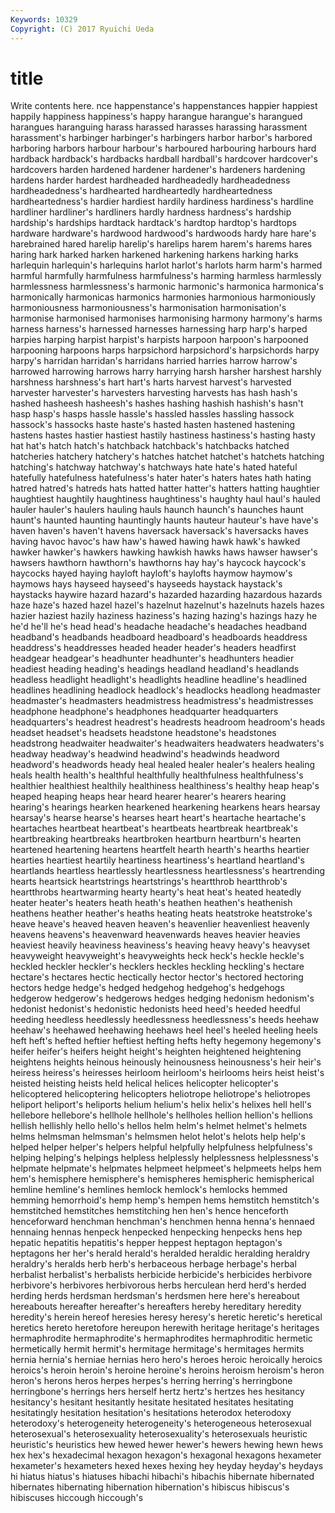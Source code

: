 ```yaml
---
Keywords: 10329 
Copyright: (C) 2017 Ryuichi Ueda
---
```


# title

Write contents here.
nce happenstance's happenstances happier happiest happily happiness happiness's happy harangue
harangue's harangued harangues haranguing harass harassed harasses harassing harassment harassment's
harbinger harbinger's harbingers harbor harbor's harbored harboring harbors harbour harbour's
harboured harbouring harbours hard hardback hardback's hardbacks hardball hardball's hardcover
hardcover's hardcovers harden hardened hardener hardener's hardeners hardening hardens harder
hardest hardheaded hardheadedly hardheadedness hardheadedness's hardhearted hardheartedly hardheartedness hardheartedness's hardier
hardiest hardily hardiness hardiness's hardline hardliner hardliner's hardliners hardly hardness
hardness's hardship hardship's hardships hardtack hardtack's hardtop hardtop's hardtops hardware
hardware's hardwood hardwood's hardwoods hardy hare hare's harebrained hared harelip
harelip's harelips harem harem's harems hares haring hark harked harken
harkened harkening harkens harking harks harlequin harlequin's harlequins harlot harlot's
harlots harm harm's harmed harmful harmfully harmfulness harmfulness's harming harmless
harmlessly harmlessness harmlessness's harmonic harmonic's harmonica harmonica's harmonically harmonicas harmonics
harmonies harmonious harmoniously harmoniousness harmoniousness's harmonisation harmonisation's harmonise harmonised harmonises
harmonising harmony harmony's harms harness harness's harnessed harnesses harnessing harp
harp's harped harpies harping harpist harpist's harpists harpoon harpoon's harpooned
harpooning harpoons harps harpsichord harpsichord's harpsichords harpy harpy's harridan harridan's
harridans harried harries harrow harrow's harrowed harrowing harrows harry harrying
harsh harsher harshest harshly harshness harshness's hart hart's harts harvest
harvest's harvested harvester harvester's harvesters harvesting harvests has hash hash's
hashed hasheesh hasheesh's hashes hashing hashish hashish's hasn't hasp hasp's
hasps hassle hassle's hassled hassles hassling hassock hassock's hassocks haste
haste's hasted hasten hastened hastening hastens hastes hastier hastiest hastily
hastiness hastiness's hasting hasty hat hat's hatch hatch's hatchback hatchback's
hatchbacks hatched hatcheries hatchery hatchery's hatches hatchet hatchet's hatchets hatching
hatching's hatchway hatchway's hatchways hate hate's hated hateful hatefully hatefulness
hatefulness's hater hater's haters hates hath hating hatred hatred's hatreds
hats hatted hatter hatter's hatters hatting haughtier haughtiest haughtily haughtiness
haughtiness's haughty haul haul's hauled hauler hauler's haulers hauling hauls
haunch haunch's haunches haunt haunt's haunted haunting hauntingly haunts hauteur
hauteur's have have's haven haven's haven't havens haversack haversack's haversacks
haves having havoc havoc's haw haw's hawed hawing hawk hawk's
hawked hawker hawker's hawkers hawking hawkish hawks haws hawser hawser's
hawsers hawthorn hawthorn's hawthorns hay hay's haycock haycock's haycocks hayed
haying hayloft hayloft's haylofts haymow haymow's haymows hays hayseed hayseed's
hayseeds haystack haystack's haystacks haywire hazard hazard's hazarded hazarding hazardous
hazards haze haze's hazed hazel hazel's hazelnut hazelnut's hazelnuts hazels
hazes hazier haziest hazily haziness haziness's hazing hazing's hazings hazy
he he'd he'll he's head head's headache headache's headaches headband
headband's headbands headboard headboard's headboards headdress headdress's headdresses headed header
header's headers headfirst headgear headgear's headhunter headhunter's headhunters headier headiest
heading heading's headings headland headland's headlands headless headlight headlight's headlights
headline headline's headlined headlines headlining headlock headlock's headlocks headlong headmaster
headmaster's headmasters headmistress headmistress's headmistresses headphone headphone's headphones headquarter headquarters
headquarters's headrest headrest's headrests headroom headroom's heads headset headset's headsets
headstone headstone's headstones headstrong headwaiter headwaiter's headwaiters headwaters headwaters's headway
headway's headwind headwind's headwinds headword headword's headwords heady heal healed
healer healer's healers healing heals health health's healthful healthfully healthfulness
healthfulness's healthier healthiest healthily healthiness healthiness's healthy heap heap's heaped
heaping heaps hear heard hearer hearer's hearers hearing hearing's hearings
hearken hearkened hearkening hearkens hears hearsay hearsay's hearse hearse's hearses
heart heart's heartache heartache's heartaches heartbeat heartbeat's heartbeats heartbreak heartbreak's
heartbreaking heartbreaks heartbroken heartburn heartburn's hearten heartened heartening heartens heartfelt
hearth hearth's hearths heartier hearties heartiest heartily heartiness heartiness's heartland
heartland's heartlands heartless heartlessly heartlessness heartlessness's heartrending hearts heartsick heartstrings
heartstrings's heartthrob heartthrob's heartthrobs heartwarming hearty hearty's heat heat's heated
heatedly heater heater's heaters heath heath's heathen heathen's heathenish heathens
heather heather's heaths heating heats heatstroke heatstroke's heave heave's heaved
heaven heaven's heavenlier heavenliest heavenly heavens heavens's heavenward heavenwards heaves
heavier heavies heaviest heavily heaviness heaviness's heaving heavy heavy's heavyset
heavyweight heavyweight's heavyweights heck heck's heckle heckle's heckled heckler heckler's
hecklers heckles heckling heckling's hectare hectare's hectares hectic hectically hector
hector's hectored hectoring hectors hedge hedge's hedged hedgehog hedgehog's hedgehogs
hedgerow hedgerow's hedgerows hedges hedging hedonism hedonism's hedonist hedonist's hedonistic
hedonists heed heed's heeded heedful heeding heedless heedlessly heedlessness heedlessness's
heeds heehaw heehaw's heehawed heehawing heehaws heel heel's heeled heeling
heels heft heft's hefted heftier heftiest hefting hefts hefty hegemony
hegemony's heifer heifer's heifers height height's heighten heightened heightening heightens
heights heinous heinously heinousness heinousness's heir heir's heiress heiress's heiresses
heirloom heirloom's heirlooms heirs heist heist's heisted heisting heists held
helical helices helicopter helicopter's helicoptered helicoptering helicopters heliotrope heliotrope's heliotropes
heliport heliport's heliports helium helium's helix helix's helixes hell hell's
hellebore hellebore's hellhole hellhole's hellholes hellion hellion's hellions hellish hellishly
hello hello's hellos helm helm's helmet helmet's helmets helms helmsman
helmsman's helmsmen helot helot's helots help help's helped helper helper's
helpers helpful helpfully helpfulness helpfulness's helping helping's helpings helpless helplessly
helplessness helplessness's helpmate helpmate's helpmates helpmeet helpmeet's helpmeets helps hem
hem's hemisphere hemisphere's hemispheres hemispheric hemispherical hemline hemline's hemlines hemlock
hemlock's hemlocks hemmed hemming hemorrhoid's hemp hemp's hempen hems hemstitch
hemstitch's hemstitched hemstitches hemstitching hen hen's hence henceforth henceforward henchman
henchman's henchmen henna henna's hennaed hennaing hennas henpeck henpecked henpecking
henpecks hens hep hepatic hepatitis hepatitis's hepper heppest heptagon heptagon's
heptagons her her's herald herald's heralded heraldic heralding heraldry heraldry's
heralds herb herb's herbaceous herbage herbage's herbal herbalist herbalist's herbalists
herbicide herbicide's herbicides herbivore herbivore's herbivores herbivorous herbs herculean herd
herd's herded herding herds herdsman herdsman's herdsmen here here's hereabout
hereabouts hereafter hereafter's hereafters hereby hereditary heredity heredity's herein hereof
heresies heresy heresy's heretic heretic's heretical heretics hereto heretofore hereupon
herewith heritage heritage's heritages hermaphrodite hermaphrodite's hermaphrodites hermaphroditic hermetic hermetically
hermit hermit's hermitage hermitage's hermitages hermits hernia hernia's herniae hernias
hero hero's heroes heroic heroically heroics heroics's heroin heroin's heroine
heroine's heroins heroism heroism's heron heron's herons heros herpes herpes's
herring herring's herringbone herringbone's herrings hers herself hertz hertz's hertzes
hes hesitancy hesitancy's hesitant hesitantly hesitate hesitated hesitates hesitating hesitatingly
hesitation hesitation's hesitations heterodox heterodoxy heterodoxy's heterogeneity heterogeneity's heterogeneous heterosexual
heterosexual's heterosexuality heterosexuality's heterosexuals heuristic heuristic's heuristics hew hewed hewer
hewer's hewers hewing hewn hews hex hex's hexadecimal hexagon hexagon's
hexagonal hexagons hexameter hexameter's hexameters hexed hexes hexing hey heyday
heyday's heydays hi hiatus hiatus's hiatuses hibachi hibachi's hibachis hibernate
hibernated hibernates hibernating hibernation hibernation's hibiscus hibiscus's hibiscuses hiccough hiccough's
